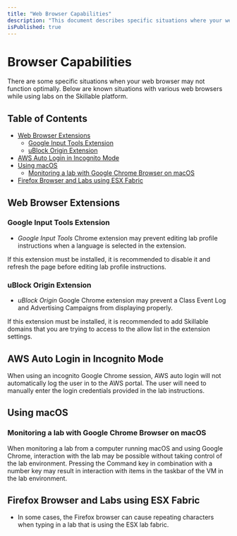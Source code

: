 ```yaml
---
title: "Web Browser Capabilities"
description: "This document describes specific situations where your web browser may not function optimally."
isPublished: true
---
```


# Browser Capabilities 

There are some specific situations when your web browser may not function optimally. Below are known situations with various web browsers while using labs on the Skillable platform. 

## Table of Contents

- [Web Browser Extensions](#web-browser-extensions)
  - [Google Input Tools Extension](#google-input-tools-extension)
  - [uBlock Origin Extension](#ublock-origin-extension)
- [AWS Auto Login in Incognito Mode](#aws-auto-login-in-incognito-mode)
- [Using macOS](#using-macos)
  - [Monitoring a lab with Google Chrome Browser on macOS](#monitoring-a-lab-with-google-chrome-browser-on-macos)
- [Firefox Browser and Labs using ESX Fabric](#firefox-browser-and-labs-using-esx-fabric)

## Web Browser Extensions

### Google Input Tools Extension

- _Google Input Tools_ Chrome extension may prevent editing lab profile instructions when a language is selected in the extension.

If this extension must be installed, it is recommended to disable it and refresh the page before editing lab profile instructions. 

### uBlock Origin Extension 

 - _uBlock Origin_ Google Chrome extension may prevent a Class Event Log and Advertising Campaigns from displaying properly. 

If this extension must be installed, it is recommended to add Skillable domains that you are trying to access to the allow list in the extension settings.
 
## AWS Auto Login in Incognito Mode

When using an incognito Google Chrome session, AWS auto login will not automatically log the user in to the AWS portal. The user will need to manually enter the login credentials provided in the lab instructions. 

## Using macOS

### Monitoring a lab with Google Chrome Browser on macOS

When monitoring a lab from a computer running macOS and using Google Chrome, interaction with the lab may be possible without taking control of the lab environment. Pressing the Command key in combination with a number key may result in interaction with items in the taskbar of the VM in the lab environment. 

## Firefox Browser and Labs using ESX Fabric

- In some cases, the Firefox browser can cause repeating characters when typing in a lab that is using the ESX lab fabric.
